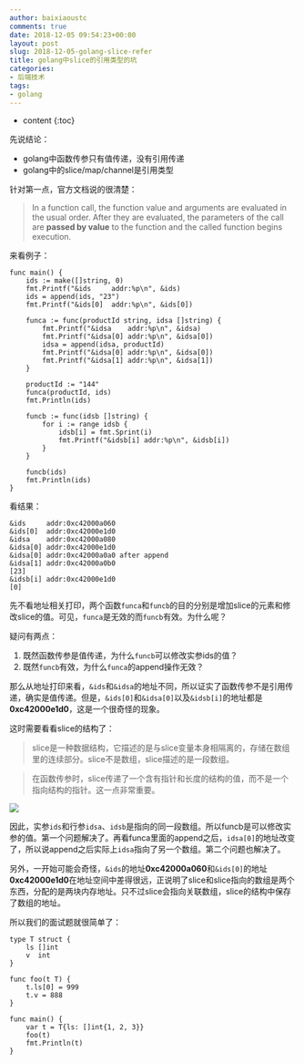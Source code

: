 ```yaml
---
author: baixiaoustc
comments: true
date: 2018-12-05 09:54:23+00:00
layout: post
slug: 2018-12-05-golang-slice-refer
title: golang中slice的引用类型的坑
categories:
- 后端技术
tags:
- golang
---
```


* content 
{:toc}


先说结论：

* golang中函数传参只有值传递，没有引用传递
* golang中的slice/map/channel是引用类型

针对第一点，官方文档说的很清楚：

> In a function call, the function value and arguments are evaluated in the usual order. After they are evaluated, the parameters of the call are **passed by value** to the function and the called function begins execution. 

来看例子：

	func main() {
		ids := make([]string, 0)
		fmt.Printf("&ids     addr:%p\n", &ids)
		ids = append(ids, "23")
		fmt.Printf("&ids[0]  addr:%p\n", &ids[0])
	
		funca := func(productId string, idsa []string) {
			fmt.Printf("&idsa    addr:%p\n", &idsa)
			fmt.Printf("&idsa[0] addr:%p\n", &idsa[0])
			idsa = append(idsa, productId)
			fmt.Printf("&idsa[0] addr:%p\n", &idsa[0])
			fmt.Printf("&idsa[1] addr:%p\n", &idsa[1])
		}
	
		productId := "144"
		funca(productId, ids)
		fmt.Println(ids)
	
		funcb := func(idsb []string) {
			for i := range idsb {
				idsb[i] = fmt.Sprint(i)
				fmt.Printf("&idsb[i] addr:%p\n", &idsb[i])
			}
		}
	
		funcb(ids)
		fmt.Println(ids)
	}

看结果：

	&ids     addr:0xc42000a060
	&ids[0]  addr:0xc42000e1d0
	&idsa    addr:0xc42000a080
	&idsa[0] addr:0xc42000e1d0
	&idsa[0] addr:0xc42000a0a0 after append
	&idsa[1] addr:0xc42000a0b0
	[23]
	&idsb[i] addr:0xc42000e1d0
	[0]

先不看地址相关打印，两个函数`funca`和`funcb`的目的分别是增加slice的元素和修改slice的值。可见，`funca`是无效的而`funcb`有效。为什么呢？

疑问有两点：

1. 既然函数传参是值传递，为什么`funcb`可以修改实参ids的值？
2. 既然`funcb`有效，为什么`funca`的append操作无效？

那么从地址打印来看，`&ids`和`&idsa`的地址不同，所以证实了函数传参不是引用传递，确实是值传递。但是，`&ids[0]`和`&idsa[0]`以及`&idsb[i]`的地址都是**0xc42000e1d0**，这是一个很奇怪的现象。

这时需要看看slice的结构了：

> slice是一种数据结构，它描述的是与slice变量本身相隔离的，存储在数组里的连续部分。slice不是数组，slice描述的是一段数组。 

> 在函数传参时，slice传递了一个含有指针和长度的结构的值，而不是一个指向结构的指针。这一点非常重要。

![](http://image99.renyit.com/image/UZRnAnz.png)

因此，实参`ids`和行参`idsa`、`idsb`是指向的同一段数组。所以funcb是可以修改实参的值。第一个问题解决了。再看funca里面的append之后，`idsa[0]`的地址改变了，所以说append之后实际上`idsa`指向了另一个数组。第二个问题也解决了。

另外，一开始可能会奇怪，`&ids`的地址**0xc42000a060**和`&ids[0]`的地址**0xc42000e1d0**在地址空间中差得很远，正说明了slice和slice指向的数组是两个东西，分配的是两块内存地址。只不过slice会指向关联数组，slice的结构中保存了数组的地址。

所以我们的面试题就很简单了：

	type T struct {
		ls []int
		v  int
	}
	
	func foo(t T) {
		t.ls[0] = 999
		t.v = 888
	}
	
	func main() {
		var t = T{ls: []int{1, 2, 3}}
		foo(t)
		fmt.Println(t)
	}


